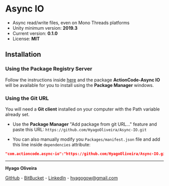 # Async IO

* Async read/write files, even on Mono Threads platforms
* Unity minimum version: **2019.3**
* Current version: **0.1.0**
* License: **MIT**

## Installation

### Using the Package Registry Server

Follow the instructions inside [here](https://cutt.ly/ukvj1c8) and the package **ActionCode-Async IO** 
will be available for you to install using the **Package Manager** windows.

### Using the Git URL

You will need a **Git client** installed on your computer with the Path variable already set. 

- Use the **Package Manager** "Add package from git URL..." feature and paste this URL: `https://github.com/HyagoOliveira/Async-IO.git`

- You can also manually modify you `Packages/manifest.json` file and add this line inside `dependencies` attribute: 

```json
"com.actioncode.async-io":"https://github.com/HyagoOliveira/Async-IO.git"
```

---

**Hyago Oliveira**

[GitHub](https://github.com/HyagoOliveira) -
[BitBucket](https://bitbucket.org/HyagoGow/) -
[LinkedIn](https://www.linkedin.com/in/hyago-oliveira/) -
<hyagogow@gmail.com>